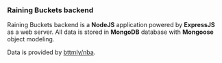 ### Raining Buckets backend

Raining Buckets backend is a **NodeJS** application powered by **ExpressJS** as a web server.
All data is stored in **MongoDB** database with **Mongoose** object modeling.

Data is provided by [bttmly/nba](https://github.com/bttmly/nba).
